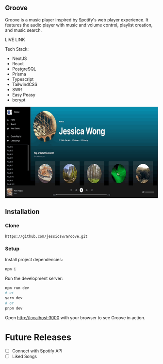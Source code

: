 ## Groove

Groove is a music player inspired by Spotify's web player experience. It features the audio player with music and volume control, playlist creation, and music search.

LIVE LINK

Tech Stack:

* NextJS
* React
* PostgreSQL
* Prisma
* Typescript
* TailwindCSS
* SWR
* Easy Peasy
* bcrypt

<p align="center">
  <img width="650" height="300" src="/demo/demo.gif"/>
</p>

## Installation

### Clone

```bash
https://github.com/jessicsw/Groove.git
```

### Setup

Install project dependencies:

```bash
npm i
```

Run the development server:

```bash
npm run dev
# or
yarn dev
# or
pnpm dev
```

Open [http://localhost:3000](http://localhost:3000) with your browser to see Groove in action.

# Future Releases

- [ ] Connect with Spotify API
- [ ] Liked Songs
